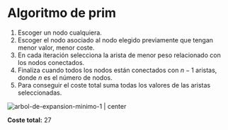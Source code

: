 # Algoritmo de prim

1. Escoger un nodo cualquiera.
2. Escoger el nodo asociado al nodo elegido previamente que tengan menor valor, menor coste.
3. En cada iteración selecciona la arista de menor peso relacionado con los nodos conectados.
4. Finaliza cuando todos los nodos están conectados con $n-1$ aristas, donde $n$ es el número de nodos.
5. Para conseguir el coste total suma todas los valores de las aristas seleccionadas.

![arbol-de-expansion-minimo-1 | center](img/1-prim.webp)



**Coste total:** 27